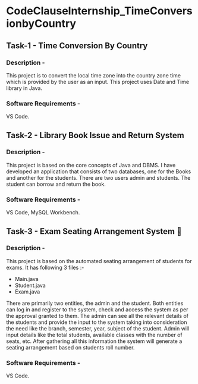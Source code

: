# CodeClauseInternship_TimeConversionbyCountry

## Task-1 - Time Conversion By Country 

### Description - 
This project is to convert the local time zone into the country zone time which is provided by the user as an input. This project uses Date and Time library in Java.

### Software Requirements -
VS Code.


## Task-2 - Library Book Issue and Return System 

### Description - 
This project is based on the core concepts of Java and DBMS. I have developed an application that consists of two databases, one for the Books and another for the students. There are two users admin and students. The student can borrow and return the book.

### Software Requirements - 
VS Code, MySQL Workbench.



## Task-3 - Exam Seating Arrangement System 💺

### Description - 
This project is based on the automated seating arrangement of students for exams. It has following 3 files :-
* Main.java
* Student.java
* Exam.java

There are primarily two entities, the admin and the student. Both entities can log in and register to the system, check and access the system as per the approval granted to them. The admin can see all the relevant details of the students and provide the input to the system taking into consideration the need like the branch, semester, year, subject of the student. Admin will input details like the total students, available classes with the number of seats, etc. After gathering all this information the system will generate a seating arrangement based on students roll number.

### Software Requirements - 
VS Code.

